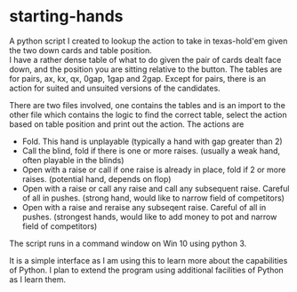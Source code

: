 # starting-hands
A python script I created to lookup the action to take in texas-hold'em given the two down cards and table position.  
I have a rather dense table of what to do given the pair of cards dealt face down, and the position you are sitting
relative to the button.  The tables are for pairs, ax, kx, qx, 0gap, 1gap and 2gap.  Except for pairs, there is an
action for suited and unsuited versions of the candidates.  

There are two files involved, one contains the tables and is an import to the other file which contains the logic
to find the correct table, select the action based on table position and print out the action.  The actions are

  - Fold.  This hand is unplayable (typically a hand with gap greater than 2)
  - Call the blind, fold if there is one or more raises.  (usually a weak hand, often playable in the blinds)
  - Open with a raise or call if one raise is already in place, fold if 2 or more raises.  (potential hand, depends on flop)
  - Open with a raise or call any raise and call any subsequent raise.  Careful of all in pushes.  (strong hand, would like to narrow field of competitors)
  - Open with a raise and reraise any subseqent raise.  Careful of all in pushes.  (strongest hands, would like to add money to pot and narrow field of competitors)

The script runs in a command window on Win 10 using python 3.

It is a simple interface as I am using this to learn more about the capabilities of Python.  I plan to extend the 
program using additional facilities of Python as I learn them.  
